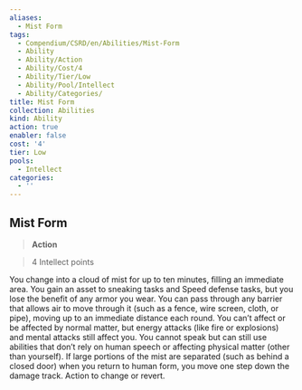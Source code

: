 ```yaml
---
aliases:
  - Mist Form
tags:
  - Compendium/CSRD/en/Abilities/Mist-Form
  - Ability
  - Ability/Action
  - Ability/Cost/4
  - Ability/Tier/Low
  - Ability/Pool/Intellect
  - Ability/Categories/
title: Mist Form
collection: Abilities
kind: Ability
action: true
enabler: false
cost: '4'
tier: Low
pools:
  - Intellect
categories:
  - ''
---
```

## Mist Form    
>**Action**    
>4 Intellect points  
    
You change into a cloud of mist for up to ten minutes, filling an immediate area. You gain an asset to sneaking tasks and Speed defense tasks, but you lose the benefit of any armor you wear. You can pass through any barrier that allows air to move through it (such as a fence, wire screen, cloth, or pipe), moving up to an immediate distance each round. You can’t affect or be affected by normal matter, but energy attacks (like fire or explosions) and mental attacks still affect you. You cannot speak but can still use abilities that don’t rely on human speech or affecting physical matter (other than yourself). If large portions of the mist are separated (such as behind a closed door) when you return to human form, you move one step down the damage track. Action to change or revert.  
